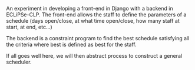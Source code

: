 An experiment in developing a front-end in Django with a backend in ECLiPSe-CLP.  The front-end allows the staff to define the parameters of a schedule (days open/close, at what time open/close, how many staff at start, at end, etc...)

The backend is a constraint program to find the best schedule satisfying all the criteria where best is defined as best for the staff.

If all goes well here, we will then abstract process to construct a general scheduler.